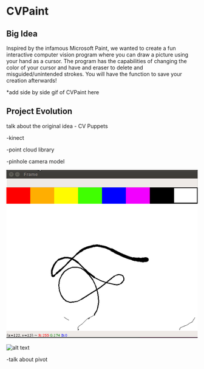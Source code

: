 # CVPaint

## Big Idea
Inspired by the infamous Microsoft Paint, we wanted to create a fun interactive computer vision program where you can draw a picture using your hand as a cursor. The program has the capabilities of changing the color of your cursor and have and eraser to delete and misguided/unintended strokes. You will have the function to save your creation afterwards!

*add side by side gif of CVPaint here

## Project Evolution
talk about the original idea - CV Puppets

-kinect

-point cloud library

-pinhole camera model

![alt text](https://github.com/noahdsouza/CVPaint/blob/master/docs/images/cvpaintgif.gif "Logo Title Text 1")

![alt text](https://github.com/noahdsouza/CVPaint/blob/master/docs/images/cvpaintnorect.gif "Uhh khakis")


-talk about pivot

